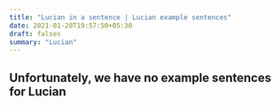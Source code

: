 ```yaml
---
title: "Lucian in a sentence | Lucian example sentences"
date: 2021-01-20T19:57:50+05:30
draft: falses
summary: "Lucian"
---
```

## Unfortunately, we have no example sentences for Lucian                 
